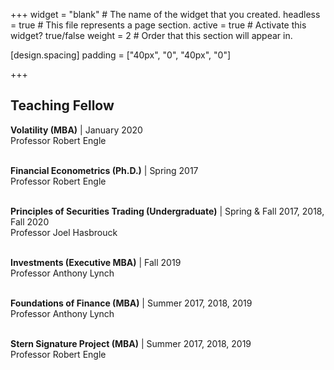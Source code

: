 +++
widget = "blank"  # The name of the widget that you created.
headless = true  # This file represents a page section.
active = true  # Activate this widget? true/false
weight = 2  # Order that this section will appear in.

[design.spacing]
  padding = ["40px", "0", "40px", "0"]

+++
## **Teaching Fellow**  
**Volatility (MBA)**  | January 2020  
Professor Robert Engle<br/><br/>

**Financial Econometrics (Ph.D.)**  | Spring 2017  
Professor Robert Engle<br/><br/>    

**Principles of Securities Trading (Undergraduate)**  | Spring & Fall 2017, 2018, Fall 2020  
Professor Joel Hasbrouck<br/><br/>    

**Investments (Executive MBA)**  | Fall 2019  
Professor Anthony Lynch<br/><br/>    

**Foundations of Finance (MBA)**  | Summer 2017, 2018, 2019  
Professor Anthony Lynch<br/><br/>    

**Stern Signature Project (MBA)**  | Summer 2017, 2018, 2019  
Professor Robert Engle
